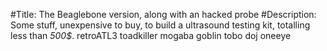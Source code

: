 #Title: The Beaglebone version, along with an hacked probe
#Description: Some stuff, unexpensive to buy, to build a ultrasound testing kit, totalling less than _500$_.
retroATL3
toadkiller
mogaba
goblin
tobo
doj
oneeye
